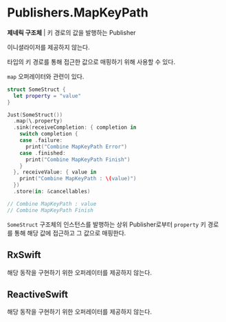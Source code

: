 # Publishers.MapKeyPath

**제네릭 구조체** | 키 경로의 값을 발행하는 Publisher

이니셜라이저를 제공하지 않는다.

타입의 키 경로를 통해 접근한 값으로 매핑하기 위해 사용할 수 있다.

`map` 오퍼레이터와 관련이 있다.

```swift
struct SomeStruct {
  let property = "value"
}

Just(SomeStruct())
  .map(\.property)
  .sink(receiveCompletion: { completion in
    switch completion {
    case .failure:
      print("Combine MapKeyPath Error")
    case .finished:
      print("Combine MapKeyPath Finish")
    }
  }, receiveValue: { value in
    print("Combine MapKeyPath : \(value)")
  })
  .store(in: &cancellables)

// Combine MapKeyPath : value
// Combine MapKeyPath Finish
```

`SomeStruct` 구조체의 인스턴스를 발행하는 상위 Publisher로부터 `property` 키 경로를 통해 해당 값에 접근하고 그 값으로 매핑한다.

## RxSwift

해당 동작을 구현하기 위한 오퍼레이터를 제공하지 않는다.

## ReactiveSwift

해당 동작을 구현하기 위한 오퍼레이터를 제공하지 않는다.